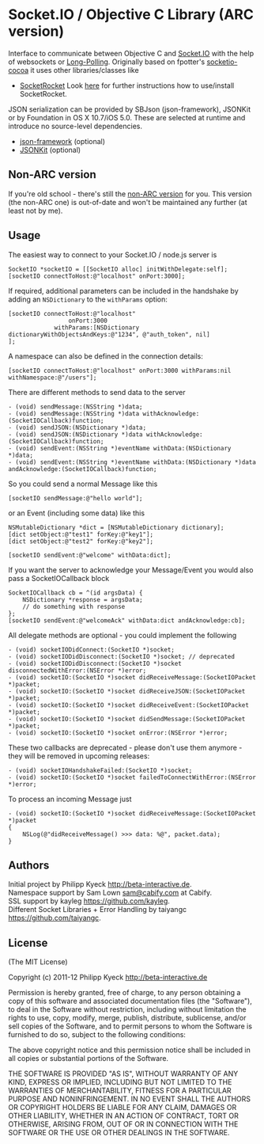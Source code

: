 # Socket.IO / Objective C Library (ARC version)

  Interface to communicate between Objective C and [Socket.IO](http://socket.io/)
  with the help of websockets or [Long-Polling](http://en.wikipedia.org/wiki/Push_technology#Long_polling). Originally based on fpotter's [socketio-cocoa](https://github.com/fpotter/socketio-cocoa)
  it uses other libraries/classes like

   * [SocketRocket](https://github.com/square/SocketRocket)
  Look [here](https://github.com/square/SocketRocket#installing-ios) for further instructions how to use/install SocketRocket.

  JSON serialization can be provided by SBJson (json-framework), JSONKit or by Foundation in OS X 10.7/iOS 5.0.  These are selected at runtime and introduce no source-level dependencies.
   * [json-framework](https://github.com/stig/json-framework/) (optional)
   * [JSONKit](https://github.com/johnezang/JSONKit/) (optional)


## Non-ARC version

  If you're old school - there's still the [non-ARC version](https://github.com/pkyeck/socket.IO-objc/tree/non-arc) for you.
  This version (the non-ARC one) is out-of-date and won't be maintained any further (at least not by me).

## Usage

  The easiest way to connect to your Socket.IO / node.js server is

    SocketIO *socketIO = [[SocketIO alloc] initWithDelegate:self];
    [socketIO connectToHost:@"localhost" onPort:3000];

  If required, additional parameters can be included in the handshake by adding an `NSDictionary` to the `withParams` option:

    [socketIO connectToHost:@"localhost"
                     onPort:3000
                 withParams:[NSDictionary dictionaryWithObjectsAndKeys:@"1234", @"auth_token", nil]
    ];

  A namespace can also be defined in the connection details:

    [socketIO connectToHost:@"localhost" onPort:3000 withParams:nil withNamespace:@"/users"];

  There are different methods to send data to the server

    - (void) sendMessage:(NSString *)data;
    - (void) sendMessage:(NSString *)data withAcknowledge:(SocketIOCallback)function;
    - (void) sendJSON:(NSDictionary *)data;
    - (void) sendJSON:(NSDictionary *)data withAcknowledge:(SocketIOCallback)function;
    - (void) sendEvent:(NSString *)eventName withData:(NSDictionary *)data;
    - (void) sendEvent:(NSString *)eventName withData:(NSDictionary *)data andAcknowledge:(SocketIOCallback)function;

  So you could send a normal Message like this

    [socketIO sendMessage:@"hello world"];

  or an Event (including some data) like this

    NSMutableDictionary *dict = [NSMutableDictionary dictionary];
    [dict setObject:@"test1" forKey:@"key1"];
    [dict setObject:@"test2" forKey:@"key2"];

    [socketIO sendEvent:@"welcome" withData:dict];

  If you want the server to acknowledge your Message/Event you would also pass a SocketIOCallback block

    SocketIOCallback cb = ^(id argsData) {
        NSDictionary *response = argsData;
        // do something with response
    };
    [socketIO sendEvent:@"welcomeAck" withData:dict andAcknowledge:cb];

  All delegate methods are optional - you could implement the following

    - (void) socketIODidConnect:(SocketIO *)socket;
    - (void) socketIODidDisconnect:(SocketIO *)socket; // deprecated
    - (void) socketIODidDisconnect:(SocketIO *)socket disconnectedWithError:(NSError *)error;
    - (void) socketIO:(SocketIO *)socket didReceiveMessage:(SocketIOPacket *)packet;
    - (void) socketIO:(SocketIO *)socket didReceiveJSON:(SocketIOPacket *)packet;
    - (void) socketIO:(SocketIO *)socket didReceiveEvent:(SocketIOPacket *)packet;
    - (void) socketIO:(SocketIO *)socket didSendMessage:(SocketIOPacket *)packet;
    - (void) socketIO:(SocketIO *)socket onError:(NSError *)error;

  These two callbacks are deprecated - please don't use them anymore - they will
  be removed in upcoming releases:

    - (void) socketIOHandshakeFailed:(SocketIO *)socket;
    - (void) socketIO:(SocketIO *)socket failedToConnectWithError:(NSError *)error;

  To process an incoming Message just

    - (void) socketIO:(SocketIO *)socket didReceiveMessage:(SocketIOPacket *)packet
    {
        NSLog(@"didReceiveMessage() >>> data: %@", packet.data);
    }

## Authors

Initial project by Philipp Kyeck <http://beta-interactive.de>.  
Namespace support by Sam Lown <sam@cabify.com> at Cabify.  
SSL support by kayleg <https://github.com/kayleg>.  
Different Socket Libraries + Error Handling by taiyangc <https://github.com/taiyangc>.  

## License

(The MIT License)

Copyright (c) 2011-12 Philipp Kyeck <http://beta-interactive.de>

Permission is hereby granted, free of charge, to any person obtaining a copy
of this software and associated documentation files (the "Software"), to deal
in the Software without restriction, including without limitation the rights
to use, copy, modify, merge, publish, distribute, sublicense, and/or sell
copies of the Software, and to permit persons to whom the Software is
furnished to do so, subject to the following conditions:

The above copyright notice and this permission notice shall be included in
all copies or substantial portions of the Software.

THE SOFTWARE IS PROVIDED "AS IS", WITHOUT WARRANTY OF ANY KIND, EXPRESS OR
IMPLIED, INCLUDING BUT NOT LIMITED TO THE WARRANTIES OF MERCHANTABILITY,
FITNESS FOR A PARTICULAR PURPOSE AND NONINFRINGEMENT. IN NO EVENT SHALL THE
AUTHORS OR COPYRIGHT HOLDERS BE LIABLE FOR ANY CLAIM, DAMAGES OR OTHER
LIABILITY, WHETHER IN AN ACTION OF CONTRACT, TORT OR OTHERWISE, ARISING FROM,
OUT OF OR IN CONNECTION WITH THE SOFTWARE OR THE USE OR OTHER DEALINGS IN
THE SOFTWARE.
